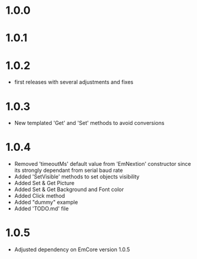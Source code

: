 # 1.0.0
# 1.0.1
# 1.0.2
- first releases with several adjustments and fixes

# 1.0.3
- New templated 'Get' and 'Set' methods to avoid conversions

# 1.0.4
- Removed 'timeoutMs' default value from 'EmNextion' constructor since its strongly dependant from serial baud rate              
- Added 'SetVisible' methods to set objects visibility
- Added Set & Get Picture
- Added Set & Get Background and Font color
- Added Click method
- Added "dummy" example
- Added 'TODO.md' file

# 1.0.5
- Adjusted dependency on EmCore version 1.0.5
